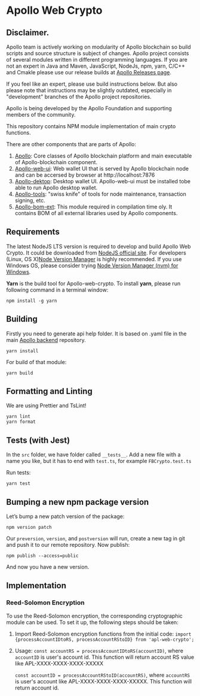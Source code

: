 # Apollo Web Crypto

## Disclaimer.
Apollo team is actively working on modularity of Apollo blockchain so build scripts and source structure is subject of changes. Apollo project consists of several modules written in different programming languages. If you are not an expert in Java and Maven, JavaScript, NodeJs, npm, yarn, C/C++ and Cmakle please use our release builds at [Apollo Releases page](https://github.com/ApolloFoundation/Apollo/releases).

If you feel like an expert, please use build instructions below. But also please note that instructions may be slightly outdated, especially in "development" branches of the Apollo project repositories.


Apollo is being developed by the Apollo Foundation and supporting members of the community.

This repository contains NPM module implementation of main crypto functions.

There are other components that are parts of Apollo:

1. [Apollo](https://github.com/ApolloFoundation/Apollo): Core classes of Apollo blockchain platform and main executable of Apollo-blockchain component.
2. [Apollo-web-ui](https://github.com/ApolloFoundation/Apollo-web-ui): Web wallet UI that is served by Apollo blockchain node and can be accersed by browser at http://localhost:7876
3. [Apollo-dektop](https://github.com/ApolloFoundation/Apollo-desktop): Desktop wallet UI. Apollo-web-ui must be installed tobe able to run Apollo desktop wallet.
4. [Apollo-tools](https://github.com/ApolloFoundation/Apollo-tools): "swiss knife" of tools for node maintenance, transaction signing, etc.
5. [Apollo-bom-ext](https://github.com/ApolloFoundation/Apollo-bom-ext): This module required in compilation time oly. It contains BOM of all external libraries used by Apollo components.

## Requirements
The latest NodeJS LTS version is required to develop and build Apollo Web Crypto.
It could be downloaded from [NodeJS official site](https://nodejs.org/uk/).
For developers (Linux, OS X)[Node Version Manager](https://github.com/nvm-sh/nvm) is highly recommended. If you use Windows OS, please consider trying [Node Version Manager (nvm) for Windows](https://github.com/coreybutler/nvm-windows).

__Yarn__ is the build tool for Apollo-web-crypto.
To install  __yarn__, please run following command in a terminal window:
```
npm install -g yarn
```

## Building
Firstly you need to generate api help folder. It is based on .yaml file in the main [Apollo backend](https://github.com/ApolloFoundation/Apollo) repository.
```
yarn install
```
For build of that module:
```
yarn build
```

## Formatting and Linting
We are using Prettier and TsLint!
```
yarn lint
yarn format
```

## Tests (with Jest)
In the `src` folder, we have folder called `__tests__`.
Add a new file with a name you like, but it has to end with `test.ts`, for example `FBCrypto.test.ts`

Run tests:
```
yarn test
```

## Bumping a new npm package version
Let’s bump a new patch version of the package:
```
npm version patch
```
Our `preversion`, `version`, and `postversion` will run, create a new tag in git and push it to our remote repository. Now publish:
```
npm publish --access=public
```
And now you have a new version.


## Implementation

### Reed-Solomon Encryption
To use the Reed-Solomon encryption, the corresponding cryptographic module can be used. To  set it up, the following steps  should be taken:
    
   1. Import Reed-Solomon encryption functions from  the initial code:
      `import {processAccountIDtoRS, processAccountRStoID} from 'apl-web-crypto';`
   2. Usage:
        `const accountRS = processAccountIDtoRS(accountID)`, 
        where `accountID` is user's account id. This function will return account RS value like APL-XXXX-XXXX-XXXX-XXXXX
        
        `const accountID = processAccountRStoID(accountRS)`,
        where `accountRS` is user's account like APL-XXXX-XXXX-XXXX-XXXXX. This function will return account id.

